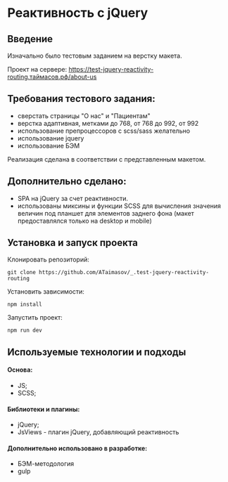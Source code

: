 # Реактивность с jQuery

## Введение

Изначально было тестовым заданием на верстку макета.

Проект на сервере: https://test-jquery-reactivity-routing.таймасов.рф/about-us


## Требования тестового задания:
- сверстать страницы "О нас" и "Пациентам"
- верстка адаптивная, метками до 768, от 768 до 992, от 992
- использование препроцессоров с scss/sass желательно
- использование jquery
- использование БЭМ

Реализация сделана в соответствии с представленным макетом.

## Дополнительно сделано:
- SPA на jQuery за счет реактивности.
- использованы миксины и функции SCSS для вычисления значения величин под планшет для элементов заднего фона (макет предоставлялся только на desktop и mobile)

## Установка и запуск проекта

Клонировать репозиторий:

    git clone https://github.com/ATaimasov/_.test-jquery-reactivity-routing

Установить зависимости:

    npm install

Запустить проект:

    npm run dev


## Используемые технологии и подходы

#### Основа:
- JS;
- SCSS;

#### Библиотеки и плагины:
- jQuery;
- JsViews - плагин jQuery, добавляющий реактивность

#### Дополнительно использовано в разработке:
- БЭМ-методология
- gulp




